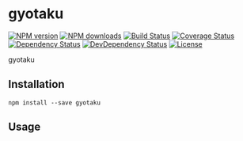 # gyotaku

[![NPM version][npm-image]][npm-url]
[![NPM downloads][npm-download-image]][npm-download-url]
[![Build Status][travis-image]][travis-url]
[![Coverage Status][codecov-image]][codecov-url]
[![Dependency Status][daviddm-image]][daviddm-url]
[![DevDependency Status][daviddm-dev-image]][daviddm-dev-url]
[![License][license-image]][license-url]

gyotaku


## Installation

```
npm install --save gyotaku
```


## Usage

[npm-url]: https://www.npmjs.com/package/gyotaku
[npm-image]: https://img.shields.io/npm/v/gyotaku.svg?style=flat-square
[npm-download-url]: https://www.npmjs.com/package/gyotaku
[npm-download-image]: https://img.shields.io/npm/dt/gyotaku.svg?style=flat-square
[travis-url]: https://travis-ci.org/moqada/gyotaku
[travis-image]: https://img.shields.io/travis/moqada/gyotaku.svg?style=flat-square
[daviddm-url]: https://david-dm.org/moqada/gyotaku
[daviddm-image]: https://img.shields.io/david/moqada/gyotaku.svg?style=flat-square
[daviddm-dev-url]: https://david-dm.org/moqada/gyotaku#info=devDependencies
[daviddm-dev-image]: https://img.shields.io/david/dev/moqada/gyotaku.svg?style=flat-square
[codecov-url]: https://codecov.io/github/moqada/gyotaku
[codecov-image]: https://img.shields.io/codecov/c/github/moqada/gyotaku.svg?style=flat-square
[license-url]: http://opensource.org/licenses/MIT
[license-image]: https://img.shields.io/npm/l/gyotaku.svg?style=flat-square
